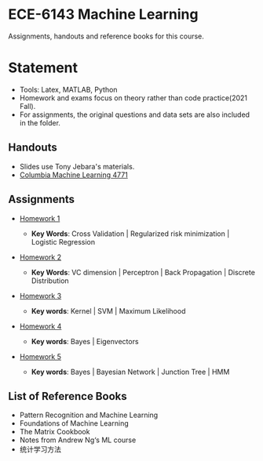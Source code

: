 # ECE-6143 Machine Learning


Assignments, handouts and reference books for this course.

# Statement

* Tools: Latex, MATLAB, Python
* Homework and exams focus on theory rather than code practice(2021 Fall).
* For assignments, the original questions and data sets are also included in the folder.

## Handouts

* Slides use Tony Jebara's materials.
* [Columbia Machine Learning 4771](http://www.cs.columbia.edu/~jebara/4771/handouts.html)

## Assignments

* [Homework 1](https://github.com/Paul-Zeng/ECE-6143-Machine-Learning/tree/main/Homework%201)
  
  - **Key Words**: Cross Validation | Regularized risk minimization | Logistic Regression
* [Homework 2](https://github.com/Paul-Zeng/ECE-6143-Machine-Learning/tree/main/Homework%202)
  
  - **Key Words**: VC dimension | Perceptron | Back Propagation | Discrete Distribution
* [Homework 3](https://github.com/Paul-Zeng/ECE-6143-Machine-Learning/tree/main/Homework%203)
  
  - **Key words**: Kernel | SVM | Maximum Likelihood
* [Homework 4](https://github.com/Paul-Zeng/ECE-6143-Machine-Learning/tree/main/Homework%204)
  
  - **Key words**: Bayes | Eigenvectors
* [Homework 5](https://github.com/Paul-Zeng/ECE-6143-Machine-Learning/tree/main/Homework%205)
  
  - **Key words**: Bayes | Bayesian Network | Junction Tree | HMM

## List of Reference Books

* Pattern Recognition and Machine Learning
* Foundations of Machine Learning
* The Matrix Cookbook
* Notes from Andrew Ng‘s ML course
* 统计学习方法

